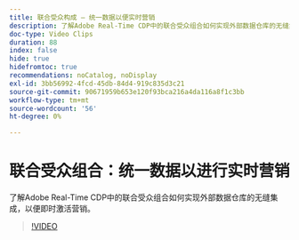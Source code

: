 ```yaml
---
title: 联合受众构成 — 统一数据以便实时营销
description: 了解Adobe Real-Time CDP中的联合受众组合如何实现外部数据仓库的无缝集成，以便即时激活营销。
doc-type: Video Clips
duration: 88
index: false
hide: true
hidefromtoc: true
recommendations: noCatalog, noDisplay
exl-id: 3bb56992-4fcd-45db-84d4-919c835d3c21
source-git-commit: 90671959b653e120f93bca216a4da116a8f1c3bb
workflow-type: tm+mt
source-wordcount: '56'
ht-degree: 0%

---
```


# 联合受众组合：统一数据以进行实时营销

了解Adobe Real-Time CDP中的联合受众组合如何实现外部数据仓库的无缝集成，以便即时激活营销。

<!-- 62_S508_3442517_87_federated-audience-composition-unifying-data-for-realtime-marketing -->
>[!VIDEO](https://video.tv.adobe.com/v/3458196/?learn=on&enablevpops=true)
